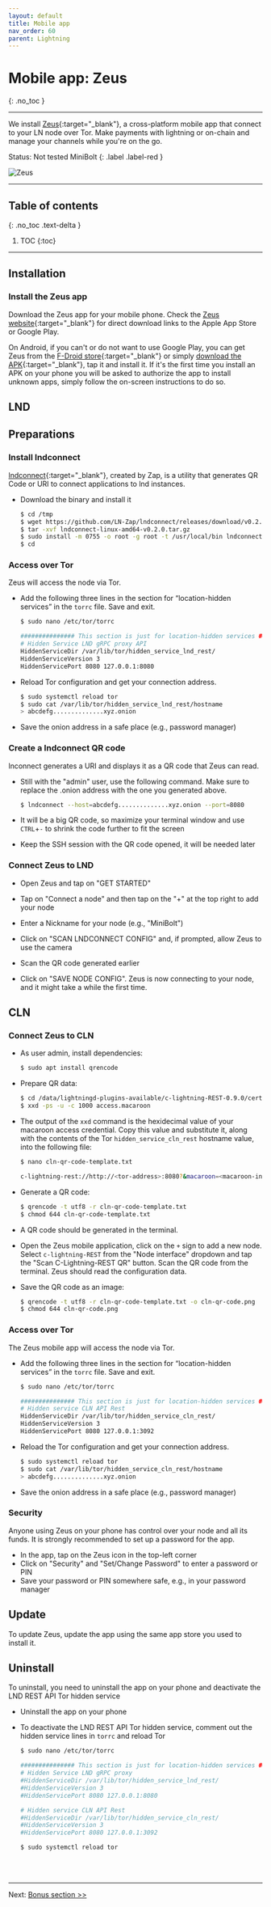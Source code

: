 ```yaml
---
layout: default
title: Mobile app
nav_order: 60
parent: Lightning
---
```

<!-- markdownlint-disable MD014 MD022 MD025 MD033 MD040 -->

# Mobile app: Zeus

{: .no_toc }

---

We install [Zeus](https://zeusln.app/){:target="_blank"}, a cross-platform mobile app that connect to your LN node over Tor.
Make payments with lightning or on-chain and manage your channels while you're on the go.

Status: Not tested MiniBolt
{: .label .label-red }

![Zeus](../../images/zeus.png)

---

## Table of contents
{: .no_toc .text-delta }

1. TOC
{:toc}

---

## Installation

### Install the Zeus app

Download the Zeus app for your mobile phone.
Check the [Zeus website](https://zeusln.app/){:target="_blank"} for direct download links to the Apple App Store or Google Play.

On Android, if you can't or do not want to use Google Play, you can get Zeus from the [F-Droid store](https://f-droid.org/en/packages/app.zeusln.zeus/){:target="_blank"} or simply [download the APK](https://zeusln.app/){:target="_blank"}, tap it and install it. If it's the first time you install an APK on your phone you will be asked to authorize the app to install unknown apps, simply follow the on-screen instructions to do so.

## LND

## Preparations

### Install lndconnect

[lndconnect](https://github.com/LN-Zap/lndconnect){:target="_blank"}, created by Zap, is a utility that generates QR Code or URI to connect applications to lnd instances.

* Download the binary and install it

  ```sh
  $ cd /tmp
  $ wget https://github.com/LN-Zap/lndconnect/releases/download/v0.2.0/lndconnect-linux-amd64-v0.2.0.tar.gz
  $ tar -xvf lndconnect-linux-amd64-v0.2.0.tar.gz
  $ sudo install -m 0755 -o root -g root -t /usr/local/bin lndconnect-linux-amd64-v0.2.0/lndconnect
  $ cd
  ```

### Access over Tor

Zeus will access the node via Tor.

* Add the following three lines in the section for “location-hidden services” in the `torrc` file. Save and exit.

  ```sh
  $ sudo nano /etc/tor/torrc
  ```

  ```sh
  ############### This section is just for location-hidden services ###
  # Hidden Service LND gRPC proxy API
  HiddenServiceDir /var/lib/tor/hidden_service_lnd_rest/
  HiddenServiceVersion 3
  HiddenServicePort 8080 127.0.0.1:8080
  ```

* Reload Tor configuration and get your connection address.

   ```sh
   $ sudo systemctl reload tor
   $ sudo cat /var/lib/tor/hidden_service_lnd_rest/hostname
   > abcdefg..............xyz.onion
   ```

* Save the onion address in a safe place (e.g., password manager)

### Create a lndconnect QR code

lnconnect generates a URI and displays it as a QR code that Zeus can read.

* Still with the "admin" user, use the following command. Make sure to replace the .onion address with the one you generated above.

  ```sh
  $ lndconnect --host=abcdefg..............xyz.onion --port=8080
  ```

* It will be a big QR code, so maximize your terminal window and use `CTRL`+`-` to shrink the code further to fit the screen

* Keep the SSH session with the QR code opened, it will be needed later

### Connect Zeus to LND

* Open Zeus and tap on "GET STARTED"

* Tap on "Connect a node" and then tap on the "+" at the top right to add your node

* Enter a Nickname for your node (e.g., "MiniBolt")

* Click on "SCAN LNDCONNECT CONFIG" and, if prompted, allow Zeus to use the camera

* Scan the QR code generated earlier

* Click on "SAVE NODE CONFIG". Zeus is now connecting to your node, and it might take a while the first time.

## CLN

### Connect Zeus to CLN

* As user admin, install dependencies:

  ```sh
  $ sudo apt install qrencode
  ```

* Prepare QR data:

  ```sh
  $ cd /data/lightningd-plugins-available/c-lightning-REST-0.9.0/certs
  $ xxd -ps -u -c 1000 access.macaroon
  ```

* The output of the `xxd` command is the hexidecimal value of your macaroon access credential. Copy this value and substitute it, along with the contents of the Tor `hidden_service_cln_rest` hostname value, into the following file:

  ```sh
  $ nano cln-qr-code-template.txt
  ```

  ```sh
  c-lightning-rest://http://<tor-address>:8080?&macaroon=<macaroon-in-hexadecimal>&protocol=http
  ```

* Generate a QR code:

  ```sh
  $ qrencode -t utf8 -r cln-qr-code-template.txt
  $ chmod 644 cln-qr-code-template.txt
  ```

* A QR code should be generated in the terminal.

* Open the Zeus mobile application, click on the `+` sign to add a new node. Select `c-lightning-REST` from the "Node interface" dropdown and tap the "Scan C-Lightning-REST QR" button. Scan the QR code from the terminal. Zeus should read the configuration data.

* Save the QR code as an image:

  ```sh
  $ qrencode -t utf8 -r cln-qr-code-template.txt -o cln-qr-code.png
  $ chmod 644 cln-qr-code.png
  ```

### Access over Tor

The Zeus mobile app will access the node via Tor.

* Add the following three lines in the section for “location-hidden services” in the `torrc` file. Save and exit.

  ```sh
  $ sudo nano /etc/tor/torrc
  ```

  ```sh
  ############### This section is just for location-hidden services ###
  # Hidden service CLN API Rest
  HiddenServiceDir /var/lib/tor/hidden_service_cln_rest/
  HiddenServiceVersion 3
  HiddenServicePort 8080 127.0.0.1:3092
  ```

* Reload the Tor configuration and get your connection address.

   ```sh
   $ sudo systemctl reload tor
   $ sudo cat /var/lib/tor/hidden_service_cln_rest/hostname
   > abcdefg..............xyz.onion
   ```

* Save the onion address in a safe place (e.g., password manager)

### Security

Anyone using Zeus on your phone has control over your node and all its funds. It is strongly recommended to set up a password for the app.

* In the app, tap on the Zeus icon in the top-left corner
* Click on "Security" and "Set/Change Password" to enter a password or PIN
* Save your password or PIN somewhere safe, e.g., in your password manager

## Update

To update Zeus, update the app using the same app store you used to install it.

## Uninstall

To uninstall, you need to uninstall the app on your phone and deactivate the LND REST API Tor hidden service

* Uninstall the app on your phone

* To deactivate the LND REST API Tor hidden service, comment out the hidden service lines in `torrc` and reload Tor

  ```sh
  $ sudo nano /etc/tor/torrc
  ```

  ```sh
  ############### This section is just for location-hidden services ###
  # Hidden Service LND gRPC proxy
  #HiddenServiceDir /var/lib/tor/hidden_service_lnd_rest/
  #HiddenServiceVersion 3
  #HiddenServicePort 8080 127.0.0.1:8080

  # Hidden service CLN API Rest
  #HiddenServiceDir /var/lib/tor/hidden_service_cln_rest/
  #HiddenServiceVersion 3
  #HiddenServicePort 8080 127.0.0.1:3092
  ```

  ```sh
  $ sudo systemctl reload tor
  ```

<br /><br />

---

Next: [Bonus section >>](../bonus/index.md)
